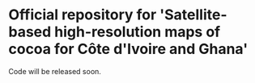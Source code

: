 # Official repository for 'Satellite-based high-resolution maps of cocoa for Côte d'Ivoire and Ghana'

Code will be released soon.
